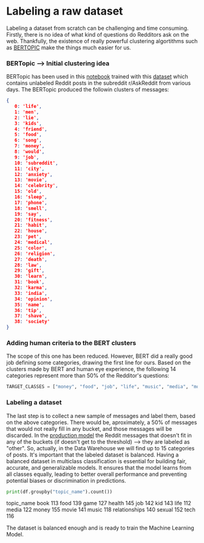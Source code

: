 # Labeling a raw dataset
Labeling a dataset from scratch can be challenging and time consuming.
Firstly, there is no idea of what kind of questions do Redditors ask on the web. Thankfully, the existence of really powerful clustering algortithms such as [BERTOPIC](https://spacy.io/universe/project/bertopic) make the things much easier for us.

### BERTopic --> Initial clustering idea
BERTopic has been used in this [notebook](category-clustering-BERTopic.ipynb) trained with this [dataset](raw-dataset-reddit.csv) which contains unlabeled Reddit posts in the subreddit r/AskReddit from various days. The BERTopic produced the followin clusters of messages:
```json
{
   0: 'life',
   1: 'men',
   2: 'lie',
   3: 'kids',
   4: 'friend',
   5: 'food',
   6: 'song',
   7: 'money',
   8: 'would',
   9: 'job',
   10: 'subreddit',
   11: 'city',
   12: 'anxiety',
   13: 'movie',
   14: 'celebrity',
   15: 'old',
   16: 'sleep',
   17: 'phone',
   18: 'smell',
   19: 'say',
   20: 'fitness',
   21: 'habit',
   22: 'house',
   23: 'pet',
   24: 'medical',
   25: 'color',
   26: 'religion',
   27: 'death',
   28: 'law',
   29: 'gift',
   30: 'learn',
   31: 'book',
   32: 'karma',
   33: 'india',
   34: 'opinion',
   35: 'name',
   36: 'tip',
   37: 'shave',
   38: 'society'
}
```
### Adding human criteria to the BERT clusters
The scope of this one has been reduced. However, BERT did a really good job defining some categories, drawing the first line for ours. Based on the clusters made by BERT and human eye experience, the following 14 categories represent more than 50% of the Redditor's questions:
```python
TARGET_CLASSES = ["money", "food", "job", "life", "music", "media", "movie", "sexual", "health", "kid", "game", "book", "tech", "relationships"]
```
### Labeling a dataset
The last step is to collect a new sample of messages and label them, based on the above categories. There would be, aproximately, a 50% of messages that would not really fill in any bucket, and those messages will be discarded. In the [production model](../production-model/production-MLR.ipynb) the Reddit messages that doesn't fit in any of the buckets (if doesn't get to the threshold) --> they are labeled as "other". So, actually, in the Data Warehouse we will find up to 15 categories of posts. 
It's important that the labeled dataset is balanced. Having a balanced dataset in multiclass classification is essential for building fair, accurate, and generalizable models. It ensures that the model learns from all classes equally, leading to better overall performance and preventing potential biases or discrimination in predictions.

```python
print(df.groupby("topic_name").count())
```
topic_name
book             113
food             139
game             127
health           145
job              142
kid              143
life             112
media            122
money            155
movie            141
music            118
relationships    140
sexual           152
tech             116

The dataset is balanced enough and is ready to train the Machine Learning Model.